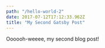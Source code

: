 ```yaml
---
path: "/hello-world-2"
date: 2017-07-12T17:12:33.962Z
title: "My Second Gatsby Post"
---
```


Oooooh-weeee, my second blog post!
